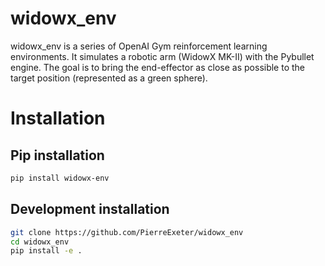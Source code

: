 # widowx_env

widowx_env is a series of OpenAI Gym reinforcement learning environments. 
It simulates a robotic arm (WidowX MK-II) with the Pybullet engine. The goal is to bring the end-effector as close as possible to the target position (represented as a green sphere).


# Installation
 
## Pip installation

```bash
pip install widowx-env
```

## Development installation

```bash
git clone https://github.com/PierreExeter/widowx_env
cd widowx_env
pip install -e .
```